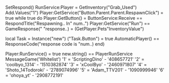 SetRespond() RunService:Player = GetInventory("Grab_Used")
 Add.Values("1")
           Player:GetService("Button.Parent.Parent.RespawnClick") = true
 while true do Player:GetButton() = ButtonService:Receive == RespondTitle("Respawning.. In" num..")
          Player:GetService("Run") == GameResponse(" "response..) = (GetPlayer.Pets"InventoryValue")
  
 local Task = Instance("new")
 ("Task.Button") = true
     AutomaticPlayer() == ResponseCode("response code is "num..)
 end)


 Player:RunService() = true
 new.string()  == PlayerRunService
MessageGame('Whitelist')
'1' = 'ScriptingDino' - '408657721'
'2' = 'coolbyo_1314' - '1510382874'
'3' = 'xCoolByo' - '2460971807'
'4' = 'Shoto_14Todoroki' - '2789074996'
'5' = 'Adam_TTV201' - '1090999946'
'6' = 'ohoya_yt' - '2908772191'
